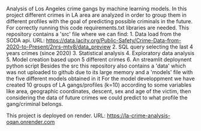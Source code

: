 Analysis of Los Angeles crime gangs by machine learning models.
In this project different crimes in LA area are analyzed in order to group them in different profiles with the goal of predicting possible criminals in the future.
For correctly running this code requirements.txt libraries are needed.
This repository contains a 'src' file where we can find:
    1. Data load from the SODA api. URL: https://data.lacity.org/Public-Safety/Crime-Data-from-2020-to-Present/2nrs-mtv8/data_preview
    2. SQL query selecting the last 4 years crimes (since 2020)
    3. Statistical analysis
    4. Exploratory data analysis
    5. Model creation based upon 5 different crimes
    6. An streamlit deploynent python script
Besides the src this repository also contains a 'data' which was not uploaded to github due to its large memory and a 'models' file with the five different models obtained in it
For the model developpment we have created 10 groups of LA gangs/profiles (k=10) according to some variables like area, geographic coordinates, descent, sex and age of the victim, then considering the data of future crimes we could predict to what profile the gang/criminal belongs.

This project is deployed on render. URL: https://la-crime-analysis-oqan.onrender.com
